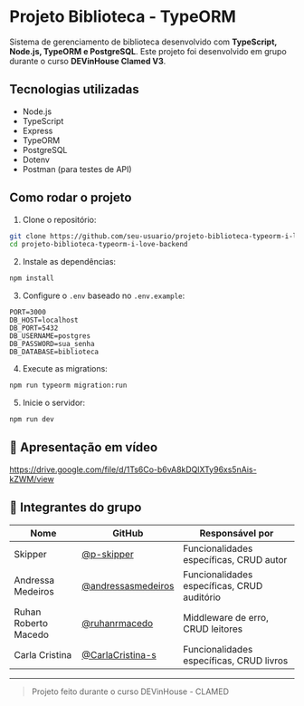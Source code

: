 # Projeto Biblioteca - TypeORM

Sistema de gerenciamento de biblioteca desenvolvido com **TypeScript, Node.js, TypeORM e PostgreSQL**. Este projeto foi desenvolvido em grupo durante o curso **DEVinHouse Clamed V3**.

## Tecnologias utilizadas

- Node.js
- TypeScript
- Express
- TypeORM
- PostgreSQL
- Dotenv
- Postman (para testes de API)

## Como rodar o projeto

1. Clone o repositório:

```bash
git clone https://github.com/seu-usuario/projeto-biblioteca-typeorm-i-love-backend.git
cd projeto-biblioteca-typeorm-i-love-backend
```

2. Instale as dependências:

```bash
npm install
```

3. Configure o `.env` baseado no `.env.example`:

```env
PORT=3000
DB_HOST=localhost
DB_PORT=5432
DB_USERNAME=postgres
DB_PASSWORD=sua_senha
DB_DATABASE=biblioteca
```

4. Execute as migrations:

```bash
npm run typeorm migration:run
```

5. Inicie o servidor:

```bash
npm run dev
```

## 🎥 Apresentação em vídeo

https://drive.google.com/file/d/1Ts6Co-b6vA8kDQlXTy96xs5nAis-kZWM/view

## 👥 Integrantes do grupo

| Nome                  | GitHub                                         | Responsável por                     |
|-----------------------|-----------------------------------------------|-------------------------------------|
| Skipper               | [@p-skipper](https://github.com/p-skipper)    | Funcionalidades específicas, CRUD autor                 |
| Andressa Medeiros     | [@andressasmedeiros](https://github.com/andressasmedeiros)| Funcionalidades específicas, CRUD auditório         |
| Ruhan Roberto Macedo  | [@ruhanrmacedo](https://github.com/ruhanrmacedo) | Middleware de erro, CRUD leitores   |
| Carla Cristina        | [@CarlaCristina-s](https://github.com/CarlaCristina-s)   | Funcionalidades específicas, CRUD livros         |

---

> Projeto feito durante o curso DEVinHouse - CLAMED
